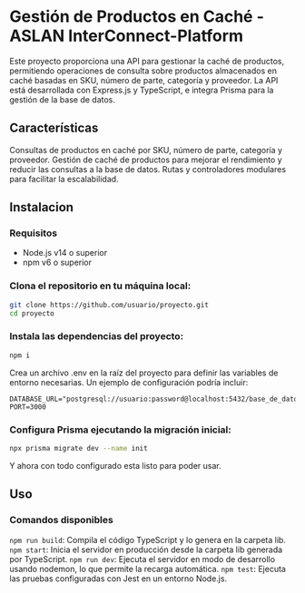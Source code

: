 # Gestión de Productos en Caché - ASLAN InterConnect-Platform

Este proyecto proporciona una API para gestionar la caché de productos, permitiendo operaciones de consulta sobre productos almacenados en caché basadas en SKU, número de parte, categoría y proveedor. La API está desarrollada con Express.js y TypeScript, e integra Prisma para la gestión de la base de datos.

## Características

Consultas de productos en caché por SKU, número de parte, categoría y proveedor.
Gestión de caché de productos para mejorar el rendimiento y reducir las consultas a la base de datos.
Rutas y controladores modulares para facilitar la escalabilidad.

## Instalacion

### Requisitos

- Node.js v14 o superior
- npm v6 o superior

### Clona el repositorio en tu máquina local:

```bash
git clone https://github.com/usuario/proyecto.git
cd proyecto
```

### Instala las dependencias del proyecto:

```bash
npm i
```

Crea un archivo .env en la raíz del proyecto para definir las variables de entorno necesarias. Un ejemplo de configuración podría incluir:

```plaintext
DATABASE_URL="postgresql://usuario:password@localhost:5432/base_de_datos"
PORT=3000
```

### Configura Prisma ejecutando la migración inicial:

```bash
npx prisma migrate dev --name init
```

Y ahora con todo configurado esta listo para poder usar.

## Uso

### Comandos disponibles

`npm run build`: Compila el código TypeScript y lo genera en la carpeta lib.
`npm start`: Inicia el servidor en producción desde la carpeta lib generada por TypeScript.
`npm run dev`: Ejecuta el servidor en modo de desarrollo usando nodemon, lo que permite la recarga automática.
`npm test`: Ejecuta las pruebas configuradas con Jest en un entorno Node.js.

